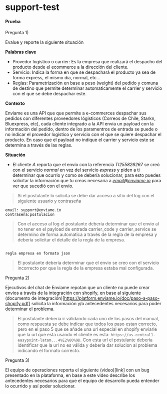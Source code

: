 # support-test

#### Prueba


Pregunta 1)


Evalue y reporte la siguiente situación


**Palabras clave**

- Provedor logistico o carrier: Es la empresa que realizará el despacho del producto desde el ecommerce a la dirección del cliente.
- Servicio: Indica la forma en que se despachará el producto ya sea de forma express, el mismo día, normal, etc...
- Reglas: Parametrización en base a peso (weight) del pedido y comuna de destino que permite determinar automaticamente el carrier y servicio con el que se debe despachar este.


**Contexto**

Enviame es una API que que permite a e-commerces despachar sus pedidos con diferentes proveedores lógisticos (Correos de Chile, Starkn, Bluexpress, etc), cada cliente integrado a la API envia un payload con la información del pedido, dentro de los paramentros de entrada se puede o no indicar el provedor logistico y servicio con el que se quiere despachar el producto. En caso que el payload no indique el carrier y servicio este se determina a través de las reglas.



**Situación**


- El cliente *A* reporta que el envío con la referencia *TI255826267* se creó con el servicio *normal* en vez del servicio *express* y piden a ti determinar que ocurrio y como se debería solucionar, para esto puedes solicitar la información que tu creas necesaria a *email@enviame.io* para ver que sucedió con el envio. 


> Si el postulante lo solicita se debe dar acceso a sitio del log con el siguiente usuario y contraseña


```
email: support@enviame.io
contraseña:postulacion
```


> Con el acceso al log el postulante debería determinar que el envio al no tener en el payload de entrada carrier_code y carrier_service se determino de forma automatica a través de la regla de la empresa y debería solicitar el detalle de la regla de la empresa.


```

regla empresa en formato json

```

> El postulante debería determinar que el envio se creo con el servicio incorrecto por que la regla de la empresa estaba mal configurada.

 

Pregunta 2)



Ejecutivos del chat de Enviame repotan que un cliente no puede crear envios a través de la integración con shopify, en base al siguiente (documento de integración)[https://platform.enviame.io/doc/paso-a-paso-shopify.pdf] solicita la información y/o antecedentes necesarios para poder determinar el problema.


> El postulante debería ir válidando cada uno de los pasos del manual, como respuesta se debe indicar que todos los paso estan correcto, pero en el paso 5 que se añade una url especial en shopify enviarle que la url que esta usando el cliente es esta: `https://us-central1-easypoint-latam...4%E2%80%9D`. Con esta url el postulante debería identificar que la url no es válida y debería dar solucion al problema indicando el formato correcto.



Pregunta 3)


El equipo de operaciones reporta el siguiente (video)[link] con un bug presentado en la plataforma, en base a este video describe los antecedentes necesarios para que el equipo de desarrollo pueda entender lo ocurrido y así poder solucionar.
 

